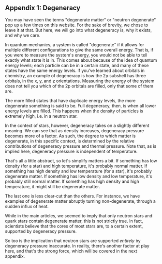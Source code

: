 ## Appendix 1: Degeneracy

You may have seen the terms "degenerate matter" or "neutron degenerate" pop up a few times on this website. For the sake of brevity, we chose to leave it at that. But here, we will go into what degeneracy is, why it exists, and why we care.

In quantum mechanics, a system is called "degenerate" if it allows for multiple different configurations to give the same overall energy. That is, if you were to measure the system's energy, you would not be able to tell exactly what state it is in. This comes about because of the idea of quantum energy levels; each particle can be in a certain state, and many of these states have the same energy levels. If you've learned about orbitals in chemistry, an example of degeneracy is how the 2p subshell has three orbitals, in the x, y, and z orientations. Measuring the energy of the system does not tell you which of the 2p orbitals are filled, only that some of them are.

The more filled states that have duplicate energy levels, the more degenerate something is said to be. Full degeneracy, then, is when all lower energy levels are filled. This happens when the density of particles is extremely high, i.e. in a neutron star.

In the context of stars, however, degeneracy takes on a slightly different meaning. We can see that as density increases, degeneracy pressure becomes more of a factor. As such, the degree to which matter is degenerate, in this specific context, is determined by the relative contributions of degeneracy pressure and thermal pressure. Note that, as is implied here, degeneracy pressure is independent of temperature.

That's all a little abstract, so let's simplify matters a bit.
If something has low density (for a star) and high temperature, it's probably normal matter.
If something has high density and low temperature (for a star), it's probably degenerate matter.
If something has low density and low temperature, it's probably still normal matter.
If something has high density and high temperature, it might still be degenerate matter.

The last one is less clear-cut than the others. For instance, we have examples of degenerate matter abruptly turning non-degenerate, through a sudden influx of heat.

While in the main articles, we seemed to imply that only neutron stars and quark stars contain degenerate matter, this is not strictly true. In fact, scientists believe that the cores of most stars are, to a certain extent, supported by degeneracy pressure.

So too is the implication that neutron stars are supported _entirely_ by degeneracy pressure inaccurate. In reality, there's another factor at play here, and that's the strong force, which will be covered in the next appendix.